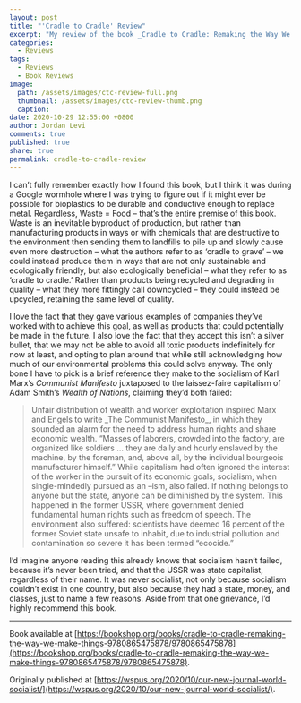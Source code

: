 ```yaml
---
layout: post
title: "'Cradle to Cradle' Review"
excerpt: "My review of the book _Cradle to Cradle: Remaking the Way We Make Things_ by William McDonough and Michael Braungart."
categories:
  - Reviews
tags:
  - Reviews
  - Book Reviews
image: 
  path: /assets/images/ctc-review-full.png
  thumbnail: /assets/images/ctc-review-thumb.png
  caption:
date: 2020-10-29 12:55:00 +0800
author: Jordan Levi
comments: true
published: true
share: true
permalink: cradle-to-cradle-review
---
```

I can’t fully remember exactly how I found this book, but I think it was during a Google wormhole where I was trying to figure out if it might ever be possible for bioplastics to be durable and conductive enough to replace metal. Regardless, Waste = Food – that’s the entire premise of this book. Waste is an inevitable byproduct of production, but rather than manufacturing products in ways or with chemicals that are destructive to the environment then sending them to landfills to pile up and slowly cause even more destruction – what the authors refer to as ‘cradle to grave’ – we could instead produce them in ways that are not only sustainable and ecologically friendly, but also ecologically beneficial – what they refer to as ‘cradle to cradle.’ Rather than products being recycled and degrading in quality – what they more fittingly call downcycled – they could instead be upcycled, retaining the same level of quality.

I love the fact that they gave various examples of companies they’ve worked with to achieve this goal, as well as products that could potentially be made in the future. I also love the fact that they accept this isn’t a silver bullet, that we may not be able to avoid all toxic products indefinitely for now at least, and opting to plan around that while still acknowledging how much of our environmental problems this could solve anyway. The only bone I have to pick is a brief reference they make to the socialism of Karl Marx’s _Communist Manifesto_ juxtaposed to the laissez-faire capitalism of Adam Smith’s _Wealth of Nations_, claiming they’d both failed:

<blockquote>Unfair distribution of wealth and worker exploitation inspired Marx and Engels to write _The Communist Manifesto_, in which they sounded an alarm for the need to address human rights and share economic wealth. “Masses of laborers, crowded into the factory, are organized like soldiers ... they are daily and hourly enslaved by the machine, by the foreman, and, above all, by the individual bourgeois manufacturer himself.” While capitalism had often ignored the interest of the worker in the pursuit of its economic goals, socialism, when single-mindedly pursued as an –ism, also failed. If nothing belongs to anyone but the state, anyone can be diminished by the system. This happened in the former USSR, where government denied fundamental human rights such as freedom of speech. The environment also suffered: scientists have deemed 16 percent of the former Soviet state unsafe to inhabit, due to industrial pollution and contamination so severe it has been termed “ecocide.”</blockquote>

I’d imagine anyone reading this already knows that socialism hasn’t failed, because it’s never been tried, and that the USSR was state capitalist, regardless of their name. It was never socialist, not only because socialism couldn’t exist in one country, but also because they had a state, money, and classes, just to name a few reasons. Aside from that one grievance, I’d highly recommend this book.

<hr>

Book available at [https://bookshop.org/books/cradle-to-cradle-remaking-the-way-we-make-things-9780865475878/9780865475878](https://bookshop.org/books/cradle-to-cradle-remaking-the-way-we-make-things-9780865475878/9780865475878).

Originally published at [https://wspus.org/2020/10/our-new-journal-world-socialist/](https://wspus.org/2020/10/our-new-journal-world-socialist/).
